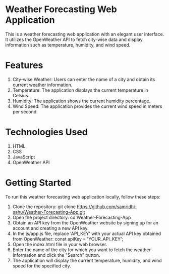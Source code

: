 # Weather Forecasting Web Application
This is a weather forecasting web application with an elegant user interface. It utilizes the OpenWeather API to fetch city-wise data and display information such as temperature, humidity, and wind speed.
# Features
1. City-wise Weather: Users can enter the name of a city and obtain its current weather information.
2. Temperature: The application displays the current temperature in Celsius.
3. Humidity: The application shows the current humidity percentage.
4. Wind Speed: The application provides the current wind speed in meters per second.
# Technologies Used
1. HTML
2. CSS
3. JavaScript
4. OpenWeather API
# Getting Started
To run this weather forecasting web application locally, follow these steps:
1. Clone the repository: git clone https://github.com/samridhi-sahu/Weather-Forecasting-App.git
2. Open the project directory: cd Weather-Forecasting-App
3. Obtain an API key from the OpenWeather website by signing up for an account and creating a new API key.
4. In the js/app.js file, replace 'API_KEY' with your actual API key obtained from OpenWeather:
   const apiKey = 'YOUR_API_KEY';
6. Open the index.html file in your web browser.
7. Enter the name of the city for which you want to fetch the weather information and click the "Search" button.
8. The application will display the current temperature, humidity, and wind speed for the specified city.

